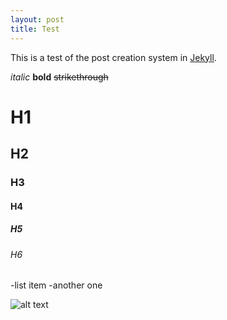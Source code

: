 ```yaml
---
layout: post
title: Test
---
```

This is a test of the post creation system in [Jekyll](https://jekyllrb.com/docs/home).

*italic* **bold** ~~strikethrough~~

# H1
## H2
### H3
#### H4
##### H5
###### H6

-list item
-another one

![alt text](http://www.emoji.co.uk/files/google-emojis/smileys-people-android/7197-face-with-tears-of-joy.png "stupid-ass smiley emoji")
